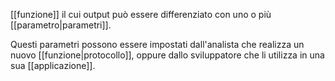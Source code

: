 [[funzione]] il cui output può essere differenziato con uno o più [[parametro|parametri]].

Questi parametri possono essere impostati dall'analista che realizza un nuovo [[funzione|protocollo]], oppure dallo sviluppatore che li utilizza in una sua [[applicazione]].